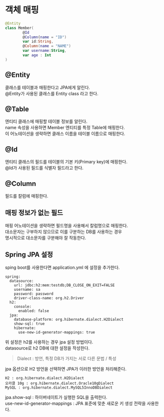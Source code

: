 # 객체 매핑

```kotlin
@Entity
class Member(
        @Id
        @Column(name = "ID")
        var id:String,
        @Column(name = "NAME")
        var username:String,
        var age : Int
)
```

## @Entity 
클래스를 테이블과 매핑한다고 JPA에게 알린다.   
@Entity가 사용된 클래스를 Entity class 라고 한다.  

## @Table
엔티티 클래스에 매핑할 테이블 정보를 알린다.   
name 속성을 사용하면 Member 엔티티를 특정 Table에 매핑한다.   
이 어노테이션을 생략하면 클래스 이름을 테이블 이름으로 매핑한다.   

## @Id
엔티티 클래스의 필드를 테이블의 기본 키(Primary key)에 매핑한다.   
@Id가 사용된 필드를 식별자 필드라고 한다.   

## @Column
필드를 칼럼에 매핑한다.

## 매핑 정보가 없는 필드
매핑 어노테이션을 생략하면 필드명을 사용해서 칼럼명으로 매핑한다.   
대소문자는 구부하지 않으므로 이를 구분하는 DB를 사용하는 경우   
명시적으로 대소문자를 구분해야 잘 작동한다.   

## Spring JPA 설정
sping boot를 사용한다면 application.yml 에 설정을 추가한다.

```properties
spring:
  datasource:
    url: jdbc:h2:mem:testdb;DB_CLOSE_ON_EXIT=FALSE
    username: sa
    password: password
    driver-class-name: org.h2.Driver
  h2:
    console:
      enabled: false
  jpa:
    database-platform: org.hibernate.dialect.H2Dialect
    show-sql: true
    hibernate:
      use-new-id-generator-mappings: true
```

위 설정은 h2를 사용하는 경우 jpa 설정 방법이다.   
datasource로 h2 DB에 대한 설정을 작성한다.

> Dialect : 방언, 특정 DB가 가지는 서로 다른 문법 / 특성

jpa 옵션으로 H2 방언을 선택하면 JPA가 이러한 방언을 처리해준다.  

```properties
H2 : org.hibernate.dialect.H2Dialect
오라클 10g : org.hibernate.dialect.Oracle10gDialect
MySQL : org.hibernate.dialect.MySQL5InnoDBDialect
``` 

jpa.show-sql : 하이버네이트가 실행한 SQL을 출력한다.   
use-new-id-generator-mappings : JPA 표준에 맞춘 새로운 키 생성 전략을 사용한다.   

